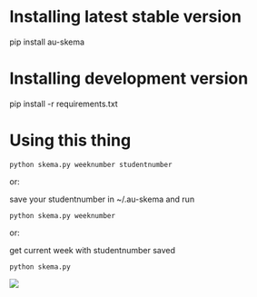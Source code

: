 # Installing latest stable version

pip install au-skema

# Installing development version
pip install -r requirements.txt

# Using this thing

```python skema.py weeknumber studentnumber```

or:

save your studentnumber in ~/.au-skema and run

```python skema.py weeknumber```

or:

get current week with studentnumber saved

```python skema.py```

![](http://c.kristian.io/image/2C1V2H0P0k19/Screen%20Shot%202012-08-21%20at%2016.52.07.png)
